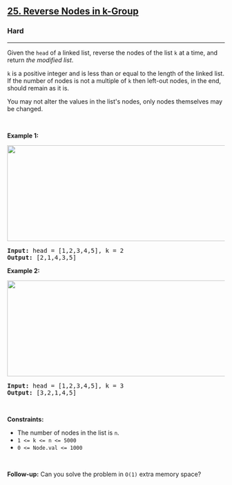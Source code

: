 <h2><a href="https://leetcode.com/problems/reverse-nodes-in-k-group/">25. Reverse Nodes in k-Group</a></h2><h3>Hard</h3><hr><div style="user-select: auto;"><p style="user-select: auto;">Given the <code style="user-select: auto;">head</code> of a linked list, reverse the nodes of the list <code style="user-select: auto;">k</code> at a time, and return <em style="user-select: auto;">the modified list</em>.</p>

<p style="user-select: auto;"><code style="user-select: auto;">k</code> is a positive integer and is less than or equal to the length of the linked list. If the number of nodes is not a multiple of <code style="user-select: auto;">k</code> then left-out nodes, in the end, should remain as it is.</p>

<p style="user-select: auto;">You may not alter the values in the list's nodes, only nodes themselves may be changed.</p>

<p style="user-select: auto;">&nbsp;</p>
<p style="user-select: auto;"><strong style="user-select: auto;">Example 1:</strong></p>
<img alt="" src="https://assets.leetcode.com/uploads/2020/10/03/reverse_ex1.jpg" style="width: 542px; height: 222px; user-select: auto;">
<pre style="position: relative; user-select: auto;"><strong style="user-select: auto;">Input:</strong> head = [1,2,3,4,5], k = 2
<strong style="user-select: auto;">Output:</strong> [2,1,4,3,5]
<div class="open_grepper_editor" title="Edit &amp; Save To Grepper" style="user-select: auto;"></div></pre>

<p style="user-select: auto;"><strong style="user-select: auto;">Example 2:</strong></p>
<img alt="" src="https://assets.leetcode.com/uploads/2020/10/03/reverse_ex2.jpg" style="width: 542px; height: 222px; user-select: auto;">
<pre style="position: relative; user-select: auto;"><strong style="user-select: auto;">Input:</strong> head = [1,2,3,4,5], k = 3
<strong style="user-select: auto;">Output:</strong> [3,2,1,4,5]
<div class="open_grepper_editor" title="Edit &amp; Save To Grepper" style="user-select: auto;"></div></pre>

<p style="user-select: auto;">&nbsp;</p>
<p style="user-select: auto;"><strong style="user-select: auto;">Constraints:</strong></p>

<ul style="user-select: auto;">
	<li style="user-select: auto;">The number of nodes in the list is <code style="user-select: auto;">n</code>.</li>
	<li style="user-select: auto;"><code style="user-select: auto;">1 &lt;= k &lt;= n &lt;= 5000</code></li>
	<li style="user-select: auto;"><code style="user-select: auto;">0 &lt;= Node.val &lt;= 1000</code></li>
</ul>

<p style="user-select: auto;">&nbsp;</p>
<p style="user-select: auto;"><strong style="user-select: auto;">Follow-up:</strong> Can you solve the problem in <code style="user-select: auto;">O(1)</code> extra memory space?</p>
</div>